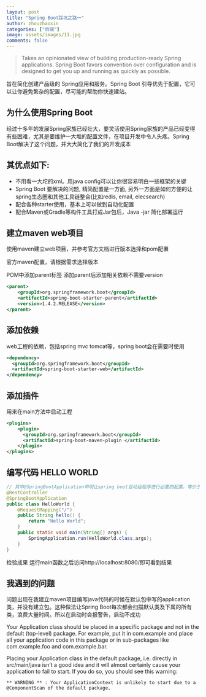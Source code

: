 ```yaml
---
layout: post
title: "Spring Boot踩坑之路一"
author: zhouzhaoxin
categories: ["后端"]
image: assets/images/11.jpg
comments: false
---
```

> Takes an opinionated view of building production-ready Spring applications. Spring Boot favors convention over configuration and is designed to get you up and running as quickly as possible.

旨在简化创建产品级的 Spring应用和服务。Spring Boot 引导优先于配置，它可以让你避免繁杂的配置，尽可能的帮助你快速建站。

## 为什么使用Spring Boot
经过十多年的发展Spring家族已经壮大，要灵活使用Spring家族的产品已经变得有些困难，尤其是要维护一大堆的配置文件，在项目开发中令人头疼。Spring Boot解决了这个问题，并大大简化了我们的开发成本

## 其优点如下:
- 不用看一大坨的xml。用java config可以让你很容易明白一些框架的关键
- Spring Boot 要解决的问题, 精简配置是一方面, 另外一方面是如何方便的让spring生态圈和其他工具链整合(比如redis, email, elecsearch)
- 配合各种starter使用，基本上可以做到自动化配置
- 配合Maven或Gradle等构件工具打成Jar包后，Java -jar 简化部署运行

## 建立maven web项目
使用maven建立web项目，并参考官方文档进行版本选择和pom配置

官方maven配置，请根据需求选择版本

POM中添加parent标签
添加parent后添加相关依赖不需要version

```xml
<parent>
    <groupId>org.springframework.boot</groupId>
    <artifactId>spring-boot-starter-parent</artifactId>
    <version>1.4.2.RELEASE</version>
</parent>
```
## 添加依赖
web工程的依赖，包括spring mvc tomcat等，spring boot会在需要时使用

```xml
<dependency>
  <groupId>org.springframework.boot</groupId>
  <artifactId>spring-boot-starter-web</artifactId>
</dependency>
```
## 添加插件
用来在main方法中启动工程

```xml
<plugins>
    <plugin>
      <groupId>org.springframework.boot</groupId>
      <artifactId>spring-boot-maven-plugin </artifactId>
    </plugin>
</plugins>
```
## 编写代码 HELLO WORLD
```java
// 其中@SpringBootApplication申明让spring boot自动给程序进行必要的配置，等价于使用@Configuration，@EnableAutoConfiguration和@ComponentScan
@RestController
@SpringBootApplication
public class HelloWorld {
    @RequestMapping("/")
    public String hello() {
        return "Hello World";
    }
    public static void main(String[] args) {
        SpringApplication.run(HelloWorld.class,args);
    }
}
```
检验成果
运行main函数之后访问http://localhost:8080/即可看到结果

## 我遇到的问题
问题出现在我建立maven项目编写java代码的时候在默认包中写的application类，并没有建立包。这种做法让Spring Boot每次都会扫描默认类及下属的所有类，浪费大量时间。所以在启动时会报警告，启动不成功

Your Application class should be placed in a specific package and not in the default (top-level) package. For example, put it in com.example and place all your application code in this package or in sub-packages like com.example.foo and com.example.bar.

Placing your Application class in the default package, i.e. directly in src/main/java isn’t a good idea and it will almost certainly cause your application to fail to start. If you do so, you should see this warning:
```text
** WARNING ** : Your ApplicationContext is unlikely to start due to a @ComponentScan of the default package.
```